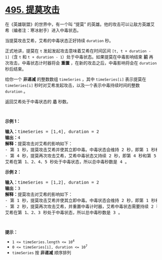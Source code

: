 # [495. 提莫攻击](https://leetcode-cn.com/problems/teemo-attacking/)

<p>在《英雄联盟》的世界中，有一个叫 “提莫” 的英雄。他的攻击可以让敌方英雄艾希（编者注：寒冰射手）进入中毒状态。</p>

<p>当提莫攻击艾希，艾希的中毒状态正好持续&nbsp;<code>duration</code> 秒。</p>

<p>正式地讲，提莫在 <code>t</code> 发起发起攻击意味着艾希在时间区间 <code>[t, t + duration - 1]</code>（含 <code>t</code> 和 <code>t + duration - 1</code>）处于中毒状态。如果提莫在中毒影响结束 <strong>前</strong> 再次攻击，中毒状态计时器将会 <strong>重置</strong> ，在新的攻击之后，中毒影响将会在 <code>duration</code> 秒后结束。</p>

<p>给你一个 <strong>非递减</strong> 的整数数组 <code>timeSeries</code> ，其中 <code>timeSeries[i]</code> 表示提莫在 <code>timeSeries[i]</code> 秒时对艾希发起攻击，以及一个表示中毒持续时间的整数 <code>duration</code> 。</p>

<p>返回艾希处于中毒状态的 <strong>总</strong> 秒数。</p>
&nbsp;

<p><strong>示例 1：</strong></p>

<pre>
<strong>输入：</strong>timeSeries = [1,4], duration = 2
<strong>输出：</strong>4
<strong>解释：</strong>提莫攻击对艾希的影响如下：
- 第 1 秒，提莫攻击艾希并使其立即中毒。中毒状态会维持 2 秒，即第 1 秒和第 2 秒。
- 第 4 秒，提莫再次攻击艾希，艾希中毒状态又持续 2 秒，即第 4 秒和第 5 秒。
艾希在第 1、2、4、5 秒处于中毒状态，所以总中毒秒数是 4 。</pre>

<p><strong>示例 2：</strong></p>

<pre>
<strong>输入：</strong>timeSeries = [1,2], duration = 2
<strong>输出：</strong>3
<strong>解释：</strong>提莫攻击对艾希的影响如下：
- 第 1 秒，提莫攻击艾希并使其立即中毒。中毒状态会维持 2 秒，即第 1 秒和第 2 秒。
- 第 2 秒，提莫再次攻击艾希，并重置中毒计时器，艾希中毒状态需要持续 2 秒，即第 2 秒和第 3 秒。
艾希在第 1、2、3 秒处于中毒状态，所以总中毒秒数是 3 。
</pre>

<p>&nbsp;</p>

<p><strong>提示：</strong></p>

<ul>
	<li><code>1 &lt;= timeSeries.length &lt;= 10<sup>4</sup></code></li>
	<li><code>0 &lt;= timeSeries[i], duration &lt;= 10<sup>7</sup></code></li>
	<li><code>timeSeries</code> 按 <strong>非递减</strong> 顺序排列</li>
</ul>

